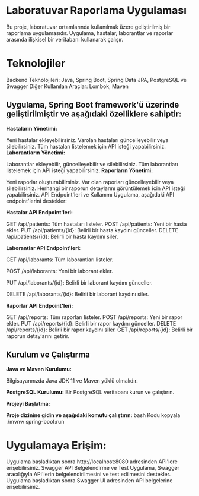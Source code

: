 # Laboratuvar Raporlama Uygulaması
Bu proje, laboratuvar ortamlarında kullanılmak üzere geliştirilmiş bir raporlama uygulamasıdır. Uygulama, hastalar, laborantlar ve raporlar arasında ilişkisel bir veritabanı kullanarak çalışır.

# Teknolojiler
Backend Teknolojileri: Java, Spring Boot, Spring Data JPA, PostgreSQL
ve Swagger
Diğer Kullanılan Araçlar: Lombok, Maven

## Uygulama, Spring Boot framework'ü üzerinde geliştirilmiştir ve aşağıdaki özelliklere sahiptir:
**Hastaların Yönetimi:**

Yeni hastalar ekleyebilirsiniz.
Varolan hastaları güncelleyebilir veya silebilirsiniz.
Tüm hastaları listelemek için API isteği yapabilirsiniz.
**Laborantların Yönetimi:**

Laborantlar ekleyebilir, güncelleyebilir ve silebilirsiniz.
Tüm laborantları listelemek için API isteği yapabilirsiniz.
**Raporların Yönetimi:**

Yeni raporlar oluşturabilirsiniz.
Var olan raporları güncelleyebilir veya silebilirsiniz.
Herhangi bir raporun detaylarını görüntülemek için API isteği yapabilirsiniz.
API Endpoint'leri ve Kullanımı
Uygulama, aşağıdaki API endpoint'lerini destekler:

**Hastalar API Endpoint'leri:**

GET /api/patients: Tüm hastaları listeler.
POST /api/patients: Yeni bir hasta ekler.
PUT /api/patients/{id}: Belirli bir hasta kaydını günceller.
DELETE /api/patients/{id}: Belirli bir hasta kaydını siler.

**Laborantlar API Endpoint'leri:**

GET /api/laborants: Tüm laborantları listeler.
 
POST /api/laborants: Yeni bir laborant ekler.
 
PUT /api/laborants/{id}: Belirli bir laborant kaydını günceller.
 
DELETE /api/laborants/{id}: Belirli bir laborant kaydını siler.


**Raporlar API Endpoint'leri:**

GET /api/reports: Tüm raporları listeler.
POST /api/reports: Yeni bir rapor ekler.
PUT /api/reports/{id}: Belirli bir rapor kaydını günceller.
DELETE /api/reports/{id}: Belirli bir rapor kaydını siler.
GET /api/reports/{id}: Belirli bir raporun detaylarını getirir.

## Kurulum ve Çalıştırma

**Java ve Maven Kurulumu:**

Bilgisayarınızda Java JDK 11 ve Maven yüklü olmalıdır.

**PostgreSQL Kurulumu:**
Bir PostgreSQL veritabanı kurun ve çalıştırın.

**Projeyi Başlatma:**

**Proje dizinine gidin ve aşağıdaki komutu çalıştırın:**
bash
Kodu kopyala
./mvnw spring-boot:run

# Uygulamaya Erişim:

Uygulama başladıktan sonra http://localhost:8080 adresinden API'lere erişebilirsiniz.
Swagger API Belgelendirme ve Test
Uygulama, Swagger aracılığıyla API'lerin belgelendirilmesini ve test edilmesini destekler. Uygulama başladıktan sonra Swagger UI adresinden API belgelerine erişebilirsiniz.
